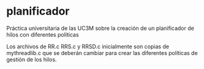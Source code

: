 # planificador

Práctica universitaria de las UC3M sobre la creación de un planificador de hilos con diferentes políticas

Los archivos de RR.c RRS.c y RRSD.c inicialmente son copias de mythreadlib.c que se deberán cambiar para crear
las diferentes políticas de gestión de los hilos.
